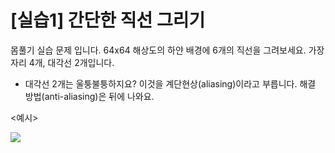 # [실습1] 간단한 직선 그리기

몸풀기 실습 문제 입니다. 64x64 해상도의 하얀 배경에 6개의 직선을 그려보세요. 가장자리 4개, 대각선 2개입니다.

*   대각선 2개는 울퉁불퉁하지요? 이것을 계단현상(aliasing)이라고 부릅니다. 해결 방법(anti-aliasing)은 뒤에 나와요.

<예시>

![](./ex1.png)